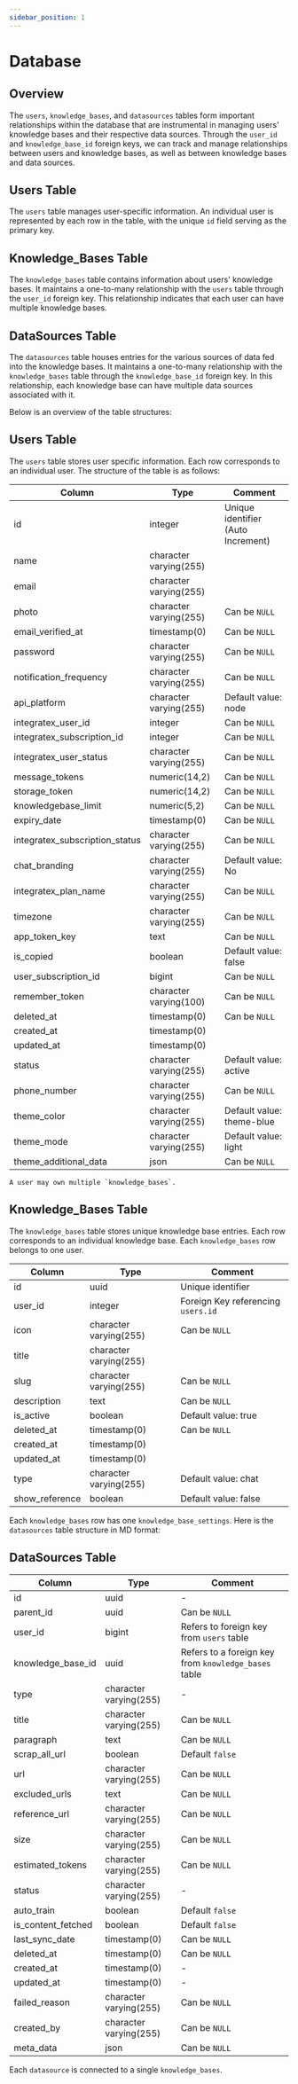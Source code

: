 ```yaml
---
sidebar_position: 1
---
```


# Database

## Overview

The `users`, `knowledge_bases`, and `datasources` tables form important relationships within the database that are instrumental in managing users' knowledge bases and their respective data sources. Through the `user_id` and `knowledge_base_id` foreign keys, we can track and manage relationships between users and knowledge bases, as well as between knowledge bases and data sources.

## Users Table

The `users` table manages user-specific information. An individual user is represented by each row in the table, with the unique `id` field serving as the primary key.

## Knowledge_Bases Table

The `knowledge_bases` table contains information about users' knowledge bases. It maintains a one-to-many relationship with the `users` table through the `user_id` foreign key. This relationship indicates that each user can have multiple knowledge bases.

## DataSources Table

The `datasources` table houses entries for the various sources of data fed into the knowledge bases. It maintains a one-to-many relationship with the `knowledge_bases` table through the `knowledge_base_id` foreign key. In this relationship, each knowledge base can have multiple data sources associated with it.

Below is an overview of the table structures:

## Users Table

The `users` table stores user specific information. Each row corresponds to an individual user. The structure of the table is as follows:

| Column                         | Type                   | Comment                            |
| ------------------------------ | ---------------------- | ---------------------------------- |
| id                             | integer                | Unique identifier (Auto Increment) |
| name                           | character varying(255) |                                    |
| email                          | character varying(255) |                                    |
| photo                          | character varying(255) | Can be `NULL`                      |
| email_verified_at              | timestamp(0)           | Can be `NULL`                      |
| password                       | character varying(255) | Can be `NULL`                      |
| notification_frequency         | character varying(255) | Can be `NULL`                      |
| api_platform                   | character varying(255) | Default value: node                |
| integratex_user_id             | integer                | Can be `NULL`                      |
| integratex_subscription_id     | integer                | Can be `NULL`                      |
| integratex_user_status         | character varying(255) | Can be `NULL`                      |
| message_tokens                 | numeric(14,2)          | Can be `NULL`                      |
| storage_token                  | numeric(14,2)          | Can be `NULL`                      |
| knowledgebase_limit            | numeric(5,2)           | Can be `NULL`                      |
| expiry_date                    | timestamp(0)           | Can be `NULL`                      |
| integratex_subscription_status | character varying(255) | Can be `NULL`                      |
| chat_branding                  | character varying(255) | Default value: No                  |
| integratex_plan_name           | character varying(255) | Can be `NULL`                      |
| timezone                       | character varying(255) | Can be `NULL`                      |
| app_token_key                  | text                   | Can be `NULL`                      |
| is_copied                      | boolean                | Default value: false               |
| user_subscription_id           | bigint                 | Can be `NULL`                      |
| remember_token                 | character varying(100) | Can be `NULL`                      |
| deleted_at                     | timestamp(0)           | Can be `NULL`                      |
| created_at                     | timestamp(0)           |                                    |
| updated_at                     | timestamp(0)           |                                    |
| status                         | character varying(255) | Default value: active              |
| phone_number                   | character varying(255) | Can be `NULL`                      |
| theme_color                    | character varying(255) | Default value: theme-blue          |
| theme_mode                     | character varying(255) | Default value: light               |
| theme_additional_data          | json                   | Can be `NULL`                      |

    A user may own multiple `knowledge_bases`.

## Knowledge_Bases Table

The `knowledge_bases` table stores unique knowledge base entries. Each row corresponds to an individual knowledge base. Each `knowledge_bases` row belongs to one user.

| Column         | Type                   | Comment                            |
| -------------- | ---------------------- | ---------------------------------- |
| id             | uuid                   | Unique identifier                  |
| user_id        | integer                | Foreign Key referencing `users.id` |
| icon           | character varying(255) | Can be `NULL`                      |
| title          | character varying(255) |                                    |
| slug           | character varying(255) | Can be `NULL`                      |
| description    | text                   | Can be `NULL`                      |
| is_active      | boolean                | Default value: true                |
| deleted_at     | timestamp(0)           | Can be `NULL`                      |
| created_at     | timestamp(0)           |                                    |
| updated_at     | timestamp(0)           |                                    |
| type           | character varying(255) | Default value: chat                |
| show_reference | boolean                | Default value: false               |

Each `knowledge_bases` row has one `knowledge_base_settings`.
Here is the `datasources` table structure in MD format:

## DataSources Table

| Column             | Type                   | Comment                                              |
| ------------------ | ---------------------- | ---------------------------------------------------- |
| id                 | uuid                   | -                                                    |
| parent_id          | uuid                   | Can be `NULL`                                        |
| user_id            | bigint                 | Refers to foreign key from `users` table             |
| knowledge_base_id  | uuid                   | Refers to a foreign key from `knowledge_bases` table |
| type               | character varying(255) | -                                                    |
| title              | character varying(255) | Can be `NULL`                                        |
| paragraph          | text                   | Can be `NULL`                                        |
| scrap_all_url      | boolean                | Default `false`                                      |
| url                | character varying(255) | Can be `NULL`                                        |
| excluded_urls      | text                   | Can be `NULL`                                        |
| reference_url      | character varying(255) | Can be `NULL`                                        |
| size               | character varying(255) | Can be `NULL`                                        |
| estimated_tokens   | character varying(255) | Can be `NULL`                                        |
| status             | character varying(255) | -                                                    |
| auto_train         | boolean                | Default `false`                                      |
| is_content_fetched | boolean                | Default `false`                                      |
| last_sync_date     | timestamp(0)           | Can be `NULL`                                        |
| deleted_at         | timestamp(0)           | Can be `NULL`                                        |
| created_at         | timestamp(0)           | -                                                    |
| updated_at         | timestamp(0)           | -                                                    |
| failed_reason      | character varying(255) | Can be `NULL`                                        |
| created_by         | character varying(255) | Can be `NULL`                                        |
| meta_data          | json                   | Can be `NULL`                                        |

Each `datasource` is connected to a single `knowledge_bases`.
